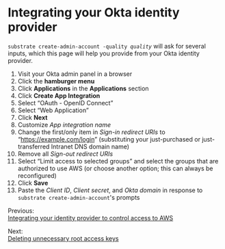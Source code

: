 # Integrating your Okta identity provider

<code>substrate create-admin-account -quality <em>quality</em></code> will ask for several inputs, which this page will help you provide from your Okta identity provider.

1. Visit your Okta admin panel in a browser
2. Click the **hamburger menu**
3. Click **Applications** in the **Applications** section
4. Click **Create App Integration**
5. Select &ldquo;OAuth - OpenID Connect&rdquo;
6. Select &ldquo;Web Application&rdquo;
7. Click **Next**
8. Customize _App integration name_
8. Change the first/only item in _Sign-in redirect URIs_ to &ldquo;<https://example.com/login>&rdquo; (substituting your just-purchased or just-transferred Intranet DNS domain name)
9. Remove all _Sign-out redirect URIs_
9. Select &ldquo;Limit access to selected groups&rdquo; and select the groups that are authorized to use AWS (or choose another option; this can always be reconfigured)
10. Click **Save**
11. Paste the _Client ID_, _Client secret_, and _Okta domain_ in response to `substrate create-admin-account`'s prompts

<section class="table">
    <section id="previous">
        <p>Previous:<br><a href="../integrating-your-identity-provider/">Integrating your identity provider to control access to AWS</a></p>
    </section>
    <section id="next">
        <p>Next:<br><a href="../deleting-unnecessary-root-access-keys/">Deleting unnecessary root access keys</a></p>
    </section>
</section>
